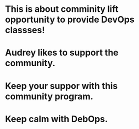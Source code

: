 # This is about comminity lift opportunity to provide DevOps classses!
# Audrey likes to support the community.
# Keep your suppor with this community program.
# Keep calm with DebOps.

